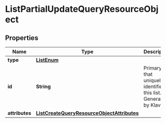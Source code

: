 # ListPartialUpdateQueryResourceObject

## Properties
Name | Type | Description | Notes
------------ | ------------- | ------------- | -------------
**type** | [**ListEnum**](ListEnum.md) |  | 
**id** | **String** | Primary key that uniquely identifies this list. Generated by Klaviyo. | 
**attributes** | [**ListCreateQueryResourceObjectAttributes**](ListCreateQueryResourceObjectAttributes.md) |  | 
